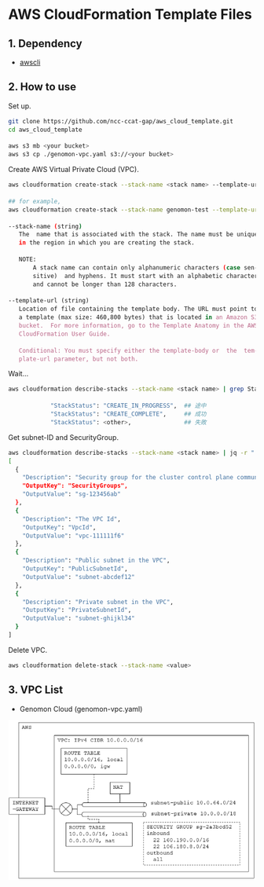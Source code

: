 # AWS CloudFormation Template Files

## 1. Dependency

 - [awscli](https://docs.aws.amazon.com/streams/latest/dev/kinesis-tutorial-cli-installation.html)

## 2. How to use

Set up.

```Bash
git clone https://github.com/ncc-ccat-gap/aws_cloud_template.git
cd aws_cloud_template

aws s3 mb <your bucket>
aws s3 cp ./genomon-vpc.yaml s3://<your bucket>
```

Create AWS Virtual Private Cloud (VPC).

```Bash
aws cloudformation create-stack --stack-name <stack name> --template-url https://s3-<region>.amazonaws.com/<your bucket>/genomon-vpc.yaml

## for example,
aws cloudformation create-stack --stack-name genomon-test --template-url https://s3-ap-southeast-1.amazonaws.com/ecsub-singapore/genomon-vpc.yaml

--stack-name (string)
   The  name that is associated with the stack. The name must be unique
   in the region in which you are creating the stack.

   NOTE:
       A stack name can contain only alphanumeric characters (case sen-
       sitive)  and hyphens. It must start with an alphabetic character
       and cannot be longer than 128 characters.

--template-url (string)
   Location of file containing the template body. The URL must point to
   a template (max size: 460,800 bytes) that is located in an Amazon S3
   bucket.  For more information, go to the Template Anatomy in the AWS
   CloudFormation User Guide.

   Conditional: You must specify either the template-body or  the  tem-
   plate-url parameter, but not both.
```

Wait...

```Bash
aws cloudformation describe-stacks --stack-name <stack name> | grep StackStatus

            "StackStatus": "CREATE_IN_PROGRESS",  ## 途中
            "StackStatus": "CREATE_COMPLETE",     ## 成功
            "StackStatus": <other>,               ## 失敗
```

Get subnet-ID and SecurityGroup.

```Bash
aws cloudformation describe-stacks --stack-name <stack name> | jq -r ".Stacks[0].Outputs"
[
  {
    "Description": "Security group for the cluster control plane communication with worker nodes",
    "OutputKey": "SecurityGroups",
    "OutputValue": "sg-123456ab"
  },
  {
    "Description": "The VPC Id",
    "OutputKey": "VpcId",
    "OutputValue": "vpc-111111f6"
  },
  {
    "Description": "Public subnet in the VPC",
    "OutputKey": "PublicSubnetId",
    "OutputValue": "subnet-abcdef12"
  },
  {
    "Description": "Private subnet in the VPC",
    "OutputKey": "PrivateSubnetId",
    "OutputValue": "subnet-ghijkl34"
  }
]
```

Delete VPC.

```Bash
aws cloudformation delete-stack --stack-name <value>
```


## 3. VPC List

 - Genomon Cloud (genomon-vpc.yaml)

![document](./img/genomon-cloud.PNG)

